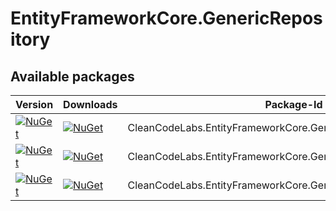# EntityFrameworkCore.GenericRepository

## Available packages

|Version| Downloads| Package-Id |
| ----- | -------  | ------ |
|[![NuGet](https://img.shields.io/nuget/vpre/CleanCodeLabs.EntityFrameworkCore.GenericRepository.Shared.svg)](https://www.nuget.org/packages/CleanCodeLabs.EntityFrameworkCore.GenericRepository.Shared)|[![NuGet](https://img.shields.io/nuget/dt/CleanCodeLabs.EntityFrameworkCore.GenericRepository.Shared.svg)](https://www.nuget.org/packages/CleanCodeLabs.EntityFrameworkCore.GenericRepository.Shared)| CleanCodeLabs.EntityFrameworkCore.GenericRepository.Shared|
|[![NuGet](https://img.shields.io/nuget/vpre/CleanCodeLabs.EntityFrameworkCore.GenericRepository.Abstractions.svg)](https://www.nuget.org/packages/CleanCodeLabs.EntityFrameworkCore.GenericRepository.Abstractions)|[![NuGet](https://img.shields.io/nuget/dt/CleanCodeLabs.EntityFrameworkCore.GenericRepository.Abstractions.svg)](https://www.nuget.org/packages/CleanCodeLabs.EntityFrameworkCore.GenericRepository.Abstractions)| CleanCodeLabs.EntityFrameworkCore.GenericRepository.Abstractions|
|[![NuGet](https://img.shields.io/nuget/vpre/CleanCodeLabs.EntityFrameworkCore.GenericRepository.svg)](https://www.nuget.org/packages/CleanCodeLabs.EntityFrameworkCore.GenericRepository)|[![NuGet](https://img.shields.io/nuget/dt/CleanCodeLabs.EntityFrameworkCore.GenericRepository.svg)](https://www.nuget.org/packages/CleanCodeLabs.EntityFrameworkCore.GenericRepository)| CleanCodeLabs.EntityFrameworkCore.GenericRepository|
